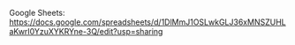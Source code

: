 Google Sheets: https://docs.google.com/spreadsheets/d/1DlMmJ1OSLwkGLJ36xMNSZUHLaKwrI0YzuXYKRYne-3Q/edit?usp=sharing
